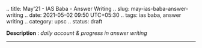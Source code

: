 .. title: May'21 - IAS Baba - Answer Writing
.. slug: may-ias-baba-answer-writing
.. date: 2021-05-02 09:50 UTC+05:30
.. tags: ias baba, answer writing
.. category: upsc
.. status: draft

**Description** : *daily account & progress in answer writing*

***
<!-- TEASER_END -->